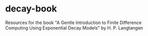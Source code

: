 # decay-book
Resources for the book "A Gentle Introduction to Finite Difference Computing Using Exponential Decay Models" by H. P. Langtangen
